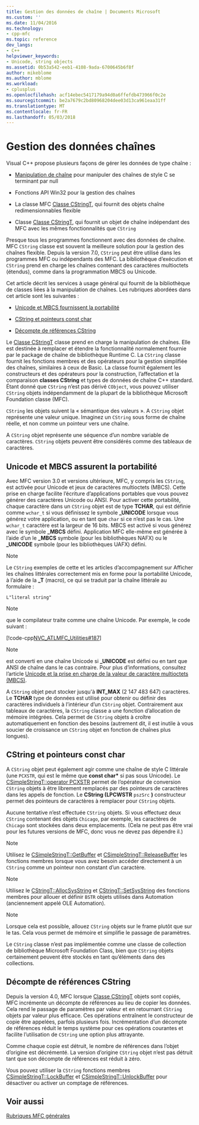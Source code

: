 ```yaml
---
title: Gestion des données de chaîne | Documents Microsoft
ms.custom: ''
ms.date: 11/04/2016
ms.technology:
- cpp-mfc
ms.topic: reference
dev_langs:
- C++
helpviewer_keywords:
- Unicode, string objects
ms.assetid: 0b53a542-eeb1-4108-9ada-6700645b6f8f
author: mikeblome
ms.author: mblome
ms.workload:
- cplusplus
ms.openlocfilehash: acf14ebec5417179a94d0a6ffefdb473966f0c2e
ms.sourcegitcommit: be2a7679c2bd80968204dee03d13ca961eaa31ff
ms.translationtype: MT
ms.contentlocale: fr-FR
ms.lasthandoff: 05/03/2018
---
```

# <a name="string-data-management"></a>Gestion des données chaînes
Visual C++ propose plusieurs façons de gérer les données de type chaîne :  
  
-   [Manipulation de chaîne](../c-runtime-library/string-manipulation-crt.md) pour manipuler des chaînes de style C se terminant par null  
  
-   Fonctions API Win32 pour la gestion des chaînes  
  
-   La classe MFC [Classe CStringT](../atl-mfc-shared/reference/cstringt-class.md), qui fournit des objets chaîne redimensionnables flexible  
  
-   Classe [Classe CStringT](../atl-mfc-shared/reference/cstringt-class.md), qui fournit un objet de chaîne indépendant des MFC avec les mêmes fonctionnalités que `CString`  
  
 Presque tous les programmes fonctionnent avec des données de chaîne. MFC `CString` classe est souvent la meilleure solution pour la gestion des chaînes flexible. Depuis la version 7.0, `CString` peut être utilisé dans les programmes MFC ou indépendants des MFC. La bibliothèque d’exécution et `CString` prend en charge les chaînes contenant des caractères multioctets (étendus), comme dans la programmation MBCS ou Unicode.  
  
 Cet article décrit les services à usage général qui fournit de la bibliothèque de classes liées à la manipulation de chaînes. Les rubriques abordées dans cet article sont les suivantes :  
  
-   [Unicode et MBCS fournissent la portabilité](#_core_unicode_and_mbcs_provide_portability)  
  
-   [CString et pointeurs const char](#_core_cstrings_and_const_char_pointers)  
  
-   [Décompte de références CString](#_core_cstring_reference_counting)  
  
 Le [Classe CStringT](../atl-mfc-shared/reference/cstringt-class.md) classe prend en charge la manipulation de chaînes. Elle est destinée à remplacer et étendre la fonctionnalité normalement fournie par le package de chaîne de bibliothèque Runtime C. La `CString` classe fournit les fonctions membres et des opérateurs pour la gestion simplifiée des chaînes, similaires à ceux de Basic. La classe fournit également les constructeurs et des opérateurs pour la construction, l’affectation et la comparaison **classes CString** et types de données de chaîne C++ standard. Étant donné que `CString` n’est pas dérivé `CObject`, vous pouvez utiliser `CString` objets indépendamment de la plupart de la bibliothèque Microsoft Foundation classe (MFC).  
  
 `CString` les objets suivent la « sémantique des valeurs ». A `CString` objet représente une valeur unique. Imaginez un `CString` sous forme de chaîne réelle, et non comme un pointeur vers une chaîne.  
  
 A `CString` objet représente une séquence d’un nombre variable de caractères. `CString` objets peuvent être considérés comme des tableaux de caractères.  
  
##  <a name="_core_unicode_and_mbcs_provide_portability"></a> Unicode et MBCS assurent la portabilité  
 Avec MFC version 3.0 et versions ultérieure, MFC, y compris les `CString`, est activée pour Unicode et jeux de caractères multioctets (MBCS). Cette prise en charge facilite l’écriture d’applications portables que vous pouvez générer des caractères Unicode ou ANSI. Pour activer cette portabilité, chaque caractère dans un `CString` objet est de type **TCHAR**, qui est définie comme `wchar_t` si vous définissez le symbole **_UNICODE** lorsque vous générez votre application, ou en tant que `char` si ce n’est pas le cas. Une `wchar_t` caractère est la largeur de 16 bits. MBCS est activé si vous générez avec le symbole **_MBCS** défini. Application MFC elle-même est générée à l’aide d’un le **_MBCS** symbole (pour les bibliothèques NAFX) ou le **_UNICODE** symbole (pour les bibliothèques UAFX) défini.  
  
> [!NOTE]
>  Le `CString` exemples de cette et les articles d’accompagnement sur Afficher les chaînes littérales correctement mis en forme pour la portabilité Unicode, à l’aide de la **_T** (macro), ce qui se traduit par la chaîne littérale au formulaire :  
  
 `L"literal string"`  
  
> [!NOTE]
>  que le compilateur traite comme une chaîne Unicode. Par exemple, le code suivant :  
  
 [!code-cpp[NVC_ATLMFC_Utilities#187](../atl-mfc-shared/codesnippet/cpp/string-data-management_1.cpp)]  
  
> [!NOTE]
>  est converti en une chaîne Unicode si **_UNICODE** est défini ou en tant que ANSI de chaîne dans le cas contraire. Pour plus d’informations, consultez l’article [Unicode et la prise en charge de la valeur de caractère multioctets (MBCS)](../atl-mfc-shared/unicode-and-multibyte-character-set-mbcs-support.md).  
  
 A `CString` objet peut stocker jusqu'à **INT_MAX** (2 147 483 647) caractères. Le **TCHAR** type de données est utilisé pour obtenir ou définir des caractères individuels à l’intérieur d’un `CString` objet. Contrairement aux tableaux de caractères, la `CString` classe a une fonction d’allocation de mémoire intégrées. Cela permet de `CString` objets à croître automatiquement en fonction des besoins (autrement dit, il est inutile à vous soucier de croissance un `CString` objet en fonction de chaînes plus longues).  
  
##  <a name="_core_cstrings_and_const_char_pointers"></a> CString et pointeurs const char  
 A `CString` objet peut également agir comme une chaîne de style C littérale (une `PCXSTR`, qui est le même que **const char\***  si pas sous Unicode). Le [CSimpleStringT::operator PCXSTR](../atl-mfc-shared/reference/csimplestringt-class.md#operator_pcxstr) permet de l’opérateur de conversion `CString` objets à être librement remplacés par des pointeurs de caractères dans les appels de fonction. Le **CString (LPCWSTR** `pszSrc` **)** constructeur permet des pointeurs de caractères à remplacer pour `CString` objets.  
  
 Aucune tentative n’est effectuée `CString` objets. Si vous effectuez deux `CString` contenant des objets `Chicago`, par exemple, les caractères de `Chicago` sont stockées dans deux emplacements. (Cela ne peut pas être vrai pour les futures versions de MFC, donc vous ne devez pas dépendre il.)  
  
> [!NOTE]
>  Utilisez le [CSimpleStringT::GetBuffer](../atl-mfc-shared/reference/csimplestringt-class.md#getbuffer) et [CSimpleStringT::ReleaseBuffer](../atl-mfc-shared/reference/csimplestringt-class.md#releasebuffer) les fonctions membres lorsque vous avez besoin accéder directement à un `CString` comme un pointeur non constant d’un caractère.  
  
> [!NOTE]
>  Utilisez le [CStringT::AllocSysString](../atl-mfc-shared/reference/cstringt-class.md#allocsysstring) et [CStringT::SetSysString](../atl-mfc-shared/reference/cstringt-class.md#setsysstring) des fonctions membres pour allouer et définir `BSTR` objets utilisés dans Automation (anciennement appelé OLE Automation).  
  
> [!NOTE]
>  Lorsque cela est possible, allouez `CString` objets sur le frame plutôt que sur le tas. Cela vous permet de mémoire et simplifie le passage de paramètres.  
  
 Le `CString` classe n’est pas implémentée comme une classe de collection de bibliothèque Microsoft Foundation Class, bien que `CString` objets certainement peuvent être stockés en tant qu’éléments dans des collections.  
  
##  <a name="_core_cstring_reference_counting"></a> Décompte de références CString  
 Depuis la version 4.0, MFC lorsque [Classe CStringT](../atl-mfc-shared/reference/cstringt-class.md) objets sont copiés, MFC incrémente un décompte de références au lieu de copier les données. Cela rend le passage de paramètres par valeur et en retournant `CString` objets par valeur plus efficace. Ces opérations entraînent le constructeur de copie être appelées, parfois plusieurs fois. Incrémentation d’un décompte de références réduit le temps système pour ces opérations courantes et facilite l’utilisation de `CString` une option plus attrayante.  
  
 Comme chaque copie est détruit, le nombre de références dans l’objet d’origine est décrémenté. La version d’origine `CString` objet n’est pas détruit tant que son décompte de références est réduit à zéro.  
  
 Vous pouvez utiliser la `CString` fonctions membres [CSimpleStringT::LockBuffer](../atl-mfc-shared/reference/csimplestringt-class.md#lockbuffer) et [CSimpleStringT::UnlockBuffer](../atl-mfc-shared/reference/csimplestringt-class.md#unlockbuffer) pour désactiver ou activer un comptage de références.  
  
## <a name="see-also"></a>Voir aussi  
 [Rubriques MFC générales](../mfc/general-mfc-topics.md)

